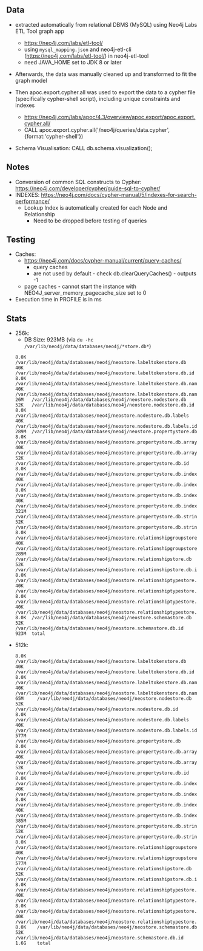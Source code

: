 ## Data
- extracted automatically from relational DBMS (MySQL) using Neo4j Labs ETL Tool graph app
  - https://neo4j.com/labs/etl-tool/
  - using `mysql_mapping.json` and neo4j-etl-cli (https://neo4j.com/labs/etl-tool/) in neo4j-etl-tool
  - need JAVA_HOME set to JDK 8 or later
- Afterwards, the data was manually cleaned up and transformed to fit the graph model
- Then apoc.export.cypher.all was used to export the data to a cypher file (specifically cypher-shell script), including unique constraints and indexes
  - https://neo4j.com/labs/apoc/4.3/overview/apoc.export/apoc.export.cypher.all/
  - CALL apoc.export.cypher.all('/neo4j/queries/data.cypher', {format:'cypher-shell'})

- Schema Visualisation: CALL db.schema.visualization();

## Notes

- Conversion of common SQL constructs to Cypher: https://neo4j.com/developer/cypher/guide-sql-to-cypher/
- INDEXES: https://neo4j.com/docs/cypher-manual/5/indexes-for-search-performance/
  - Lookup Index is automatically created for each Node and Relationship
    - Need to be dropped before testing of queries

## Testing
- Caches:
  - https://neo4j.com/docs/cypher-manual/current/query-caches/
    - query caches
    - are not used by default - check db.clearQueryCaches() - outputs -1
  - page caches - cannot start the instance with NEO4J_server_memory_pagecache_size set to 0
- Execution time in PROFILE is in ms


## Stats
- 256k:
  - DB Size: 923MB (via `du -hc /var/lib/neo4j/data/databases/neo4j/*store.db*`)
  ```
  8.0K	/var/lib/neo4j/data/databases/neo4j/neostore.labeltokenstore.db
  40K	/var/lib/neo4j/data/databases/neo4j/neostore.labeltokenstore.db.id
  8.0K	/var/lib/neo4j/data/databases/neo4j/neostore.labeltokenstore.db.names
  40K	/var/lib/neo4j/data/databases/neo4j/neostore.labeltokenstore.db.names.id
  26M	/var/lib/neo4j/data/databases/neo4j/neostore.nodestore.db
  52K	/var/lib/neo4j/data/databases/neo4j/neostore.nodestore.db.id
  8.0K	/var/lib/neo4j/data/databases/neo4j/neostore.nodestore.db.labels
  40K	/var/lib/neo4j/data/databases/neo4j/neostore.nodestore.db.labels.id
  289M	/var/lib/neo4j/data/databases/neo4j/neostore.propertystore.db
  8.0K	/var/lib/neo4j/data/databases/neo4j/neostore.propertystore.db.arrays
  40K	/var/lib/neo4j/data/databases/neo4j/neostore.propertystore.db.arrays.id
  52K	/var/lib/neo4j/data/databases/neo4j/neostore.propertystore.db.id
  8.0K	/var/lib/neo4j/data/databases/neo4j/neostore.propertystore.db.index
  40K	/var/lib/neo4j/data/databases/neo4j/neostore.propertystore.db.index.id
  8.0K	/var/lib/neo4j/data/databases/neo4j/neostore.propertystore.db.index.keys
  40K	/var/lib/neo4j/data/databases/neo4j/neostore.propertystore.db.index.keys.id
  321M	/var/lib/neo4j/data/databases/neo4j/neostore.propertystore.db.strings
  52K	/var/lib/neo4j/data/databases/neo4j/neostore.propertystore.db.strings.id
  8.0K	/var/lib/neo4j/data/databases/neo4j/neostore.relationshipgroupstore.db
  40K	/var/lib/neo4j/data/databases/neo4j/neostore.relationshipgroupstore.db.id
  289M	/var/lib/neo4j/data/databases/neo4j/neostore.relationshipstore.db
  52K	/var/lib/neo4j/data/databases/neo4j/neostore.relationshipstore.db.id
  8.0K	/var/lib/neo4j/data/databases/neo4j/neostore.relationshiptypestore.db
  40K	/var/lib/neo4j/data/databases/neo4j/neostore.relationshiptypestore.db.id
  8.0K	/var/lib/neo4j/data/databases/neo4j/neostore.relationshiptypestore.db.names
  40K	/var/lib/neo4j/data/databases/neo4j/neostore.relationshiptypestore.db.names.id
  8.0K	/var/lib/neo4j/data/databases/neo4j/neostore.schemastore.db
  52K	/var/lib/neo4j/data/databases/neo4j/neostore.schemastore.db.id
  923M	total
  ```
- 512k:
  ```
  8.0K    /var/lib/neo4j/data/databases/neo4j/neostore.labeltokenstore.db
  40K     /var/lib/neo4j/data/databases/neo4j/neostore.labeltokenstore.db.id
  8.0K    /var/lib/neo4j/data/databases/neo4j/neostore.labeltokenstore.db.names
  40K     /var/lib/neo4j/data/databases/neo4j/neostore.labeltokenstore.db.names.id
  65M     /var/lib/neo4j/data/databases/neo4j/neostore.nodestore.db
  52K     /var/lib/neo4j/data/databases/neo4j/neostore.nodestore.db.id
  8.0K    /var/lib/neo4j/data/databases/neo4j/neostore.nodestore.db.labels
  40K     /var/lib/neo4j/data/databases/neo4j/neostore.nodestore.db.labels.id
  577M    /var/lib/neo4j/data/databases/neo4j/neostore.propertystore.db
  8.0K    /var/lib/neo4j/data/databases/neo4j/neostore.propertystore.db.arrays
  40K     /var/lib/neo4j/data/databases/neo4j/neostore.propertystore.db.arrays.id
  52K     /var/lib/neo4j/data/databases/neo4j/neostore.propertystore.db.id
  8.0K    /var/lib/neo4j/data/databases/neo4j/neostore.propertystore.db.index
  40K     /var/lib/neo4j/data/databases/neo4j/neostore.propertystore.db.index.id
  8.0K    /var/lib/neo4j/data/databases/neo4j/neostore.propertystore.db.index.keys
  40K     /var/lib/neo4j/data/databases/neo4j/neostore.propertystore.db.index.keys.id
  385M    /var/lib/neo4j/data/databases/neo4j/neostore.propertystore.db.strings
  52K     /var/lib/neo4j/data/databases/neo4j/neostore.propertystore.db.strings.id
  8.0K    /var/lib/neo4j/data/databases/neo4j/neostore.relationshipgroupstore.db
  40K     /var/lib/neo4j/data/databases/neo4j/neostore.relationshipgroupstore.db.id
  577M    /var/lib/neo4j/data/databases/neo4j/neostore.relationshipstore.db
  52K     /var/lib/neo4j/data/databases/neo4j/neostore.relationshipstore.db.id
  8.0K    /var/lib/neo4j/data/databases/neo4j/neostore.relationshiptypestore.db
  40K     /var/lib/neo4j/data/databases/neo4j/neostore.relationshiptypestore.db.id
  8.0K    /var/lib/neo4j/data/databases/neo4j/neostore.relationshiptypestore.db.names
  40K     /var/lib/neo4j/data/databases/neo4j/neostore.relationshiptypestore.db.names.id
  8.0K    /var/lib/neo4j/data/databases/neo4j/neostore.schemastore.db
  52K     /var/lib/neo4j/data/databases/neo4j/neostore.schemastore.db.id
  1.6G    total
  ```